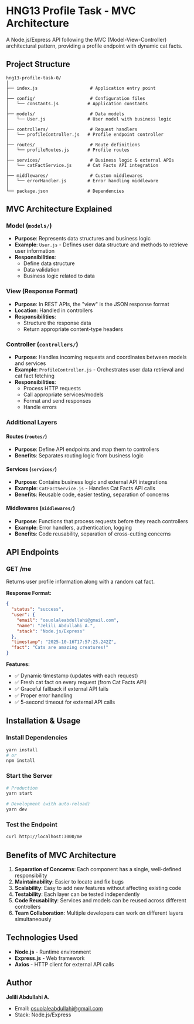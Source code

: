# HNG13 Profile Task - MVC Architecture

A Node.js/Express API following the MVC (Model-View-Controller) architectural pattern, providing a profile endpoint with dynamic cat facts.

## Project Structure

```
hng13-profile-task-0/
│
├── index.js                    # Application entry point
│
├── config/                     # Configuration files
│   └── constants.js           # Application constants
│
├── models/                     # Data models
│   └── User.js                # User model with business logic
│
├── controllers/                # Request handlers
│   └── profileController.js   # Profile endpoint controller
│
├── routes/                     # Route definitions
│   └── profileRoutes.js       # Profile routes
│
├── services/                   # Business logic & external APIs
│   └── catFactService.js      # Cat Facts API integration
│
├── middlewares/                # Custom middlewares
│   └── errorHandler.js        # Error handling middleware
│
└── package.json               # Dependencies
```

## MVC Architecture Explained

### Model (`models/`)

- **Purpose**: Represents data structures and business logic
- **Example**: `User.js` - Defines user data structure and methods to retrieve user information
- **Responsibilities**:
  - Define data structure
  - Data validation
  - Business logic related to data

### View (Response Format)

- **Purpose**: In REST APIs, the "view" is the JSON response format
- **Location**: Handled in controllers
- **Responsibilities**:
  - Structure the response data
  - Return appropriate content-type headers

### Controller (`controllers/`)

- **Purpose**: Handles incoming requests and coordinates between models and services
- **Example**: `ProfileController.js` - Orchestrates user data retrieval and cat fact fetching
- **Responsibilities**:
  - Process HTTP requests
  - Call appropriate services/models
  - Format and send responses
  - Handle errors

### Additional Layers

#### Routes (`routes/`)

- **Purpose**: Define API endpoints and map them to controllers
- **Benefits**: Separates routing logic from business logic

#### Services (`services/`)

- **Purpose**: Contains business logic and external API integrations
- **Example**: `CatFactService.js` - Handles Cat Facts API calls
- **Benefits**: Reusable code, easier testing, separation of concerns

#### Middlewares (`middlewares/`)

- **Purpose**: Functions that process requests before they reach controllers
- **Example**: Error handlers, authentication, logging
- **Benefits**: Code reusability, separation of cross-cutting concerns

## API Endpoints

### GET /me

Returns user profile information along with a random cat fact.

**Response Format:**

```json
{
  "status": "success",
  "user": {
    "email": "osuolaleabdullahi@gmail.com",
    "name": "Jelili Abdullahi A.",
    "stack": "Node.js/Express"
  },
  "timestamp": "2025-10-16T17:57:25.242Z",
  "fact": "Cats are amazing creatures!"
}
```

**Features:**

- ✅ Dynamic timestamp (updates with each request)
- ✅ Fresh cat fact on every request (from Cat Facts API)
- ✅ Graceful fallback if external API fails
- ✅ Proper error handling
- ✅ 5-second timeout for external API calls

## Installation & Usage

### Install Dependencies

```bash
yarn install
# or
npm install
```

### Start the Server

```bash
# Production
yarn start

# Development (with auto-reload)
yarn dev
```

### Test the Endpoint

```bash
curl http://localhost:3000/me
```

## Benefits of MVC Architecture

1. **Separation of Concerns**: Each component has a single, well-defined responsibility
2. **Maintainability**: Easier to locate and fix bugs
3. **Scalability**: Easy to add new features without affecting existing code
4. **Testability**: Each layer can be tested independently
5. **Code Reusability**: Services and models can be reused across different controllers
6. **Team Collaboration**: Multiple developers can work on different layers simultaneously

## Technologies Used

- **Node.js** - Runtime environment
- **Express.js** - Web framework
- **Axios** - HTTP client for external API calls

## Author

**Jelili Abdullahi A.**

- Email: osuolaleabdullahi@gmail.com
- Stack: Node.js/Express
